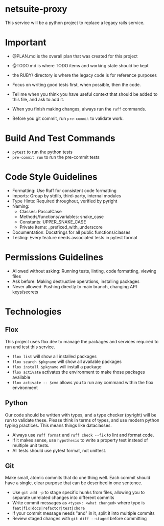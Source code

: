# netsuite-proxy

This service will be a python project to replace a legacy rails service.

# Important

- @PLAN.md is the overall plan that was created for this project
- @TODO.md is where TODO items and working state should be kept
- the RUBY/ directory is where the legacy code is for reference purposes

- Focus on writing good tests first, when possible, then the code.
- Tell me when you think you have useful context that should be added to this file, and ask to add it.

- When you finish making changes, always run the `ruff` commands.
- Before you git commit, run `pre-commit` to validate work.

# Build And Test Commands

- `pytest` to run the python tests
- `pre-commit run` to run the pre-commit tests

# Code Style Guidelines

- Formatting: Use Ruff for consistent code formatting
- Imports: Group by stdlib, third-party, internal modules
- Type Hints: Required throughout, verified by pyright
- Naming:
  - Classes: PascalCase
  - Methods/functions/variables: snake_case
  - Constants: UPPER_SNAKE_CASE
  - Private items: \_prefixed_with_underscore
- Documentation: Docstrings for all public functions/classes
- Testing: Every feature needs associated tests in pytest format

# Permissions Guidelines

- Allowed without asking: Running tests, linting, code formatting, viewing files
- Ask before: Making destructive operations, installing packages
- Never allowed: Pushing directly to main branch, changing API keys/secrets

# Technologies

## Flox

This project uses flox.dev to manage the packages and services required to run and test this service.

- `flox list` will show all installed packages
- `flox search $pkgname` will show all available packages
- `flox install $pkgname` will install a package
- `flox activate` activates the environment to make those packages available
- `flox activate -- $cmd` allows you to run any command within the flox environment

## Python

Our code should be written with types, and a type checker (pyright) will be run to validate these. Please think in
terms of types, and use modern python typing practices. This means things like dataclasses.

- Always use `ruff format` and `ruff check --fix` to lint and format code.
- If it makes sense, use `hypothesis` to write a property test instead of multiple unit tests.
- All tests should use pytest format, not unittest.

## Git

Make small, atomic commits that do one thing well. Each commit should have a single, clear purpose that can be described in one sentence.

- Use `git add -p` to stage specific hunks from files, allowing you to separate unrelated changes into different commits
- Write commit messages as `<type>: <what changed>` where type is `feat|fix|docs|refactor|test|chore`
- If your commit message needs "and" in it, split it into multiple commits
- Review staged changes with `git diff --staged` before committing
